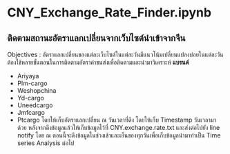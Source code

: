 # CNY_Exchange_Rate_Finder.ipynb
## ติดตามสถานะอัตราแลกเปลี่ยนจากเว็บไซต์นำเข้าจากจีน
Objectives : อัตราแลกเปลี่ยนของแต่ละเว็บไซต์ในแต่ละวันมีแนวโน้มเปลี่ยนแปลงบ่อยในแต่ละวัน ต้องใช้หลายขั้นตอนในการติดตามอัตราค่าขนส่งเพื่อติดตามและนำมาวิเคราะห์
**แบรนด์**
- Ariyaya
- Plm-cargo
- Weshopchina
- Yd-cargo
- Uneedcargo
- Jmfcargo
- Ptcargo
โดยให้เก็บอัตราแลกเปลี่ยน ณ วันเวลาที่ดึง โดยให้เก็บ Timestamp วันเวลามาด้วย
หลังจากดึงข้อมูลแล้วให้เก็บข้อมูลไว้ที่ CNY.exchange.rate.txt และส่งต่อไปยัง line notify โดย ณ ตอนนี้จะดึงข้อมูลในช่วงเช้าและเย็นของทุกวันเพื่อเก็บข้อมูลนำมาทำเป็น Time series Analysis ต่อไป
